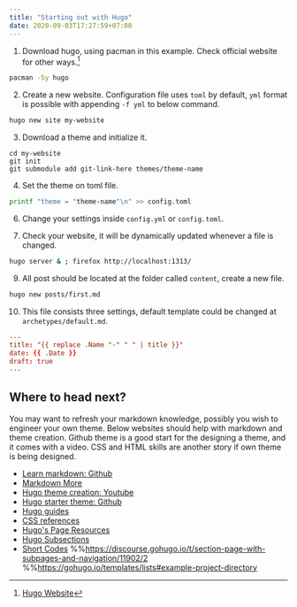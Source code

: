 ```yaml
---
title: "Starting out with Hugo"
date: 2020-09-03T17:27:59+07:00
---
```


1. Download hugo, using pacman in this example. Check official website for
   other ways.[^1]
```sh
pacman -Sy hugo
```

2. Create a new website. Configuration file uses `toml` by default, `yml`
   format is possible with appending `-f yml` to below command.
```sh
hugo new site my-website
```

3. Download a theme and initialize it.
```shell
cd my-website
git init
git submodule add git-link-here themes/theme-name
```

4. Set the theme on toml file.
```sh
printf "theme = "theme-name"\n" >> config.toml
```

6. Change your settings inside `config.yml` or `config.toml`.

7. Check your website, it will be dynamically updated whenever a file is changed.
```sh
hugo server & ; firefox http://localhost:1313/
```

9. All post should be located at the folder called `content`, create a new file.
```sh
hugo new posts/first.md
```
10. This file consists three settings, default template could be changed at
    `archetypes/default.md`.
```toml
---
title: "{{ replace .Name "-" " " | title }}"
date: {{ .Date }}
draft: true
---
```

## Where to head next?
You may want to refresh your markdown knowledge, possibly you wish to engineer
your own theme. Below websites should help with markdown and theme creation.
Github theme is a good start for the designing a theme, and it comes with
a video. CSS and HTML skills are another story if own theme is being designed.
* [Learn markdown: Github](https://github.com/adam-p/markdown-here/wiki/Markdown-Cheatsheet)
* [Markdown More](https://learn.netlify.app/en/cont/markdown/)
* [Hugo theme creation: Youtube](https://youtu.be/wcMqrb3v2SM)
* [Hugo starter theme: Github](https://github.com/ericmurphyxyz/hugo-starter-theme)
* [Hugo guides](https://digitaldrummerj.me/series/blogging-with-hugo/)
* [CSS references](https://www.w3schools.com/CSSref/pr_border-bottom.asp)
* [Hugo's Page Resources](https://gohugo.io/content-management/page-resources/)
* [Hugo Subsections](https://github.com/guayom/hugo-sub-sections)
* [Short Codes](https://hongtaoh.com/en/2020/11/03/custom-blocks-hugo/)
%%https://discourse.gohugo.io/t/section-page-with-subpages-and-navigation/11902/2
%%https://gohugo.io/templates/lists#example-project-directory

[^1]: [Hugo Website](https://gohugo.io/getting-started/installing/)
